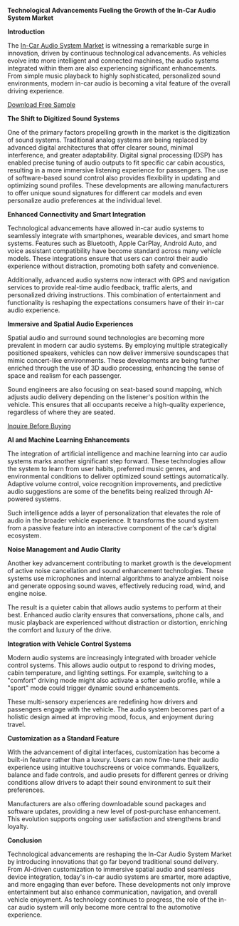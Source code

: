 **Technological Advancements Fueling the Growth of the In-Car Audio System Market**

**Introduction**

The [In-Car Audio System Market](https://www.nextmsc.com/report/in-car-audio-system-market-at3327) is witnessing a remarkable surge in innovation, driven by continuous technological advancements. As vehicles evolve into more intelligent and connected machines, the audio systems integrated within them are also experiencing significant enhancements. From simple music playback to highly sophisticated, personalized sound environments, modern in-car audio is becoming a vital feature of the overall driving experience.

[Download Free Sample](https://www.nextmsc.com/in-car-audio-system-market-at3327/request-sample)

**The Shift to Digitized Sound Systems**

One of the primary factors propelling growth in the market is the digitization of sound systems. Traditional analog systems are being replaced by advanced digital architectures that offer clearer sound, minimal interference, and greater adaptability. Digital signal processing (DSP) has enabled precise tuning of audio outputs to fit specific car cabin acoustics, resulting in a more immersive listening experience for passengers.
The use of software-based sound control also provides flexibility in updating and optimizing sound profiles. These developments are allowing manufacturers to offer unique sound signatures for different car models and even personalize audio preferences at the individual level.

**Enhanced Connectivity and Smart Integration**

Technological advancements have allowed in-car audio systems to seamlessly integrate with smartphones, wearable devices, and smart home systems. Features such as Bluetooth, Apple CarPlay, Android Auto, and voice assistant compatibility have become standard across many vehicle models. These integrations ensure that users can control their audio experience without distraction, promoting both safety and convenience.

Additionally, advanced audio systems now interact with GPS and navigation services to provide real-time audio feedback, traffic alerts, and personalized driving instructions. This combination of entertainment and functionality is reshaping the expectations consumers have of their in-car audio experience.

**Immersive and Spatial Audio Experiences**

Spatial audio and surround sound technologies are becoming more prevalent in modern car audio systems. By employing multiple strategically positioned speakers, vehicles can now deliver immersive soundscapes that mimic concert-like environments. These developments are being further enriched through the use of 3D audio processing, enhancing the sense of space and realism for each passenger.

Sound engineers are also focusing on seat-based sound mapping, which adjusts audio delivery depending on the listener's position within the vehicle. This ensures that all occupants receive a high-quality experience, regardless of where they are seated.

[Inquire Before Buying](https://www.nextmsc.com/in-car-audio-system-market-at3327/inquire-before-buying)

**AI and Machine Learning Enhancements**

The integration of artificial intelligence and machine learning into car audio systems marks another significant step forward. These technologies allow the system to learn from user habits, preferred music genres, and environmental conditions to deliver optimized sound settings automatically. Adaptive volume control, voice recognition improvements, and predictive audio suggestions are some of the benefits being realized through AI-powered systems.

Such intelligence adds a layer of personalization that elevates the role of audio in the broader vehicle experience. It transforms the sound system from a passive feature into an interactive component of the car’s digital ecosystem.

**Noise Management and Audio Clarity**

Another key advancement contributing to market growth is the development of active noise cancellation and sound enhancement technologies. These systems use microphones and internal algorithms to analyze ambient noise and generate opposing sound waves, effectively reducing road, wind, and engine noise.

The result is a quieter cabin that allows audio systems to perform at their best. Enhanced audio clarity ensures that conversations, phone calls, and music playback are experienced without distraction or distortion, enriching the comfort and luxury of the drive.

**Integration with Vehicle Control Systems**

Modern audio systems are increasingly integrated with broader vehicle control systems. This allows audio output to respond to driving modes, cabin temperature, and lighting settings. For example, switching to a "comfort" driving mode might also activate a softer audio profile, while a "sport" mode could trigger dynamic sound enhancements.

These multi-sensory experiences are redefining how drivers and passengers engage with the vehicle. The audio system becomes part of a holistic design aimed at improving mood, focus, and enjoyment during travel.

**Customization as a Standard Feature**

With the advancement of digital interfaces, customization has become a built-in feature rather than a luxury. Users can now fine-tune their audio experience using intuitive touchscreens or voice commands. Equalizers, balance and fade controls, and audio presets for different genres or driving conditions allow drivers to adapt their sound environment to suit their preferences.

Manufacturers are also offering downloadable sound packages and software updates, providing a new level of post-purchase enhancement. This evolution supports ongoing user satisfaction and strengthens brand loyalty.

**Conclusion**

Technological advancements are reshaping the In-Car Audio System Market by introducing innovations that go far beyond traditional sound delivery. From AI-driven customization to immersive spatial audio and seamless device integration, today's in-car audio systems are smarter, more adaptive, and more engaging than ever before. These developments not only improve entertainment but also enhance communication, navigation, and overall vehicle enjoyment. As technology continues to progress, the role of the in-car audio system will only become more central to the automotive experience.
